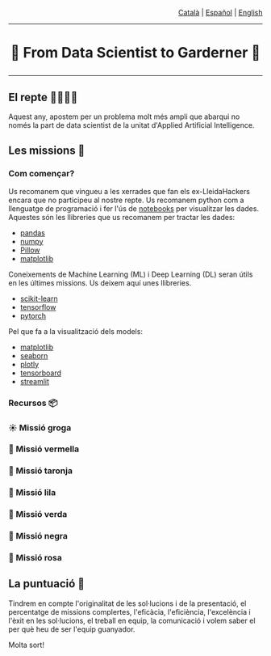 <p align="right"><a href="https://github.com/Applied-Artificial-Intelligence-Eurecat/hackeps/blob/main/README.md">Català</a> | <a href="https://github.com/Applied-Artificial-Intelligence-Eurecat/hackeps/blob/main/README-es.md">Español</a> | <a href="https://github.com/Applied-Artificial-Intelligence-Eurecat/hackeps/blob/main/README-en.md">English</a></p>

-----

<h1 align="center">

🔬 From Data Scientist to Garderner 🌱

</h1>

-----

## El repte 👨‍🔬👩‍🔬

Aquest any, apostem per un problema molt més ampli que abarqui no només la part de data scientist de la unitat d'Applied Artificial Intelligence.

## Les missions 🎨

### Com començar?

Us recomanem que vingueu a les xerrades que fan els ex-LleidaHackers encara que no participeu al nostre repte. Us
recomanem python com a llenguatge de programació i fer l'ús de [notebooks](https://jupyter.org/) per visualitzar les
dades. Aquestes són les llibreries que us recomanem per tractar les dades:

- [pandas](https://pandas.pydata.org/)
- [numpy](https://numpy.org/)
- [Pillow](https://pypi.org/project/Pillow/)
- [matplotlib](https://pypi.org/project/matplotlib/)

Coneixements de Machine Learning (ML) i Deep Learning (DL) seran útils en les últimes missions. Us deixem aquí unes
llibreries.

- [scikit-learn](https://scikit-learn.org/stable/install.html)
- [tensorflow](https://www.tensorflow.org/)
- [pytorch](https://pytorch.org/)

Pel que fa a la visualització dels models:

- [matplotlib](https://pypi.org/project/matplotlib/)
- [seaborn](https://seaborn.pydata.org/)
- [plotly](https://plotly.com/)
- [tensorboard](https://www.tensorflow.org/tensorboard)
- [streamlit](https://streamlit.io/)

### Recursos 📦

### ☀️ Missió groga

### 🍓 Missió vermella

### 🍊 Missió taronja

### 🍆 Missió lila

### 🍏 Missió verda

### 🏴 Missió negra

### 🌺 Missió rosa

## La puntuació 👀

Tindrem en compte l'originalitat de les sol·lucions i de la presentació, el percentatge de missions complertes,
l'eficàcia, l'eficiència, l'excelència i l'èxit en les sol·lucions, el treball en equip, la comunicació i volem saber el
per què heu de ser l'equip guanyador.

Molta sort!
